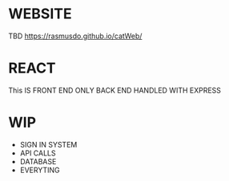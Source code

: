 # WEBSITE
TBD
https://rasmusdo.github.io/catWeb/

# REACT

This IS FRONT END ONLY BACK END HANDLED WITH EXPRESS 

# WIP

- SIGN IN SYSTEM
- API CALLS
- DATABASE
- EVERYTING
